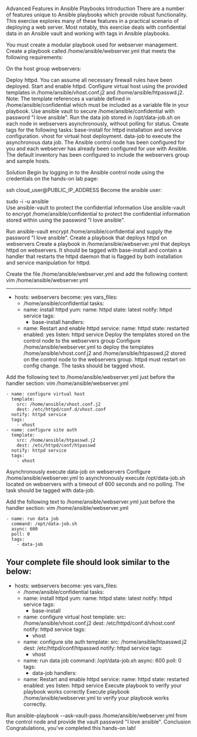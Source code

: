 Advanced Features in Ansible Playbooks
Introduction
There are a number of features unique to Ansible playbooks which provide robust functionality. This exercise explores many of these features in a practical scenario of deploying a web server. Most notably, this exercise deals with confidential data in an Ansible vault and working with tags in Ansible playbooks.

You must create a modular playbook used for webserver management. Create a playbook called /home/ansible/webserver.yml that meets the following requirements:

On the host group webservers:

Deploy httpd.
You can assume all necessary firewall rules have been deployed.
Start and enable httpd.
Configure virtual host using the provided templates in /home/ansible/vhost.conf.j2 and /home/ansible/htpasswd.j2.
Note: The template references a variable defined in /home/ansible/confidential which must be included as a variable file in your playbook.
Use ansible vault to secure /home/ansible/confidential with password "I love ansible".
Run the data job stored in /opt/data-job.sh on each node in webservers asynchronously, without polling for status.
Create tags for the following tasks:
base-install for httpd installation and service configuration.
vhost for virtual host deployment.
data-job to execute the asynchronous data job.
The Ansible control node has been configured for you and each webserver has already been configured for use with Ansible. The default inventory has been configured to include the webservers group and sample hosts.

Solution
Begin by logging in to the Ansible control node using the credentials on the hands-on lab page:

ssh cloud_user@PUBLIC_IP_ADDRESS
Become the ansible user:

sudo -i -u ansible	
Use ansible-vault to protect the confidential information
Use ansible-vault to encrypt /home/ansible/confidential to protect the confidential information stored within using the password "I love ansible".

Run ansible-vault encrypt /home/ansible/confidential and supply the password "I love ansible".
Create a playbook that deploys httpd on webservers
Create a playbook in /home/ansible/webserver.yml that deploys httpd on webservers. It should be tagged with base-install and contain a handler that restarts the httpd daemon that is flagged by both installation and service manipulation for httpd.

Create the file /home/ansible/webserver.yml and add the following content:
vim /home/ansible/webserver.yml
	
---
- hosts: webservers
  become: yes
  vars_files:
    - /home/ansible/confidential
  tasks:
    - name: install httpd
      yum:
        name: httpd
        state: latest
      notify: httpd service
      tags:
        - base-install
  handlers:
    - name: Restart and enable httpd
      service:
        name: httpd
        state: restarted
        enabled: yes
      listen: httpd service
Deploy the templates stored on the control node to the webservers group
Configure /home/ansible/webserver.yml to deploy the templates /home/ansible/vhost.conf.j2 and /home/ansible/htpasswd.j2 stored on the control node to the webservers group. httpd must restart on config change. The tasks should be tagged vhost.

Add the following text to /home/ansible/webserver.yml just before the handler section:
vim /home/ansible/webserver.yml

    - name: configure virtual host
      template:
        src: /home/ansible/vhost.conf.j2
        dest: /etc/httpd/conf.d/vhost.conf
      notify: httpd service
      tags:
        - vhost
    - name: configure site auth
      template:
        src: /home/ansible/htpasswd.j2
        dest: /etc/httpd/conf/htpasswd
      notify: httpd service
      tags:
        - vhost
Asynchronously execute data-job on webservers
Configure /home/ansible/webserver.yml to asynchronously execute /opt/data-job.sh located on webservers with a timeout of 600 seconds and no polling. The task should be tagged with data-job.

Add the following text to /home/ansible/webserver.yml just before the handler section:
vim /home/ansible/webserver.yml

    - name: run data job
      command: /opt/data-job.sh
      async: 600
      poll: 0
      tags:
        - data-job
Your complete file should look similar to the below:
---
- hosts: webservers
  become: yes
  vars_files:
    - /home/ansible/confidential
  tasks:
    - name: install httpd
      yum:
        name: httpd
        state: latest
      notify: httpd service
      tags:
        - base-install
    - name: configure virtual host
      template:
        src: /home/ansible/vhost.conf.j2
        dest: /etc/httpd/conf.d/vhost.conf
      notify: httpd service
      tags:
        - vhost
    - name: configure site auth
      template:
        src: /home/ansible/htpasswd.j2
        dest: /etc/httpd/conf/htpasswd
      notify: httpd service
      tags:
        - vhost
    - name: run data job
      command: /opt/data-job.sh
      async: 600
      poll: 0
      tags:
        - data-job
  handlers:
    - name: Restart and enable httpd
      service:
        name: httpd
        state: restarted
        enabled: yes
      listen: httpd service
Execute playbook to verify your playbook works correctly
Execute playbook /home/ansible/webserver.yml to verify your playbook works correctly.

Run ansible-playbook --ask-vault-pass /home/ansible/webserver.yml from the control node and provide the vault password "I love ansible".
Conclusion
Congratulations, you've completed this hands-on lab!
